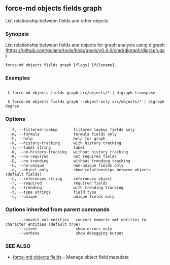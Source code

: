## force-md objects fields graph

List relationship between fields and other objects

### Synopsis

List relationship between fields and objects for graph analysis using
digraph (https://github.com/golang/tools/blob/gopls/v0.4.4/cmd/digraph/digraph.go)

```
force-md objects fields graph [flags] [filename]...
```

### Examples

```

 $ force-md objects fields graph src/objects/* | digraph transpose

 $ force-md objects fields graph --object-only src/objects/* | digraph degree

```

### Options

```
  -f, --filtered-lookup       filtered lookup fields only
  -m, --formula               formula fields only
  -h, --help                  help for graph
  -k, --history-tracking      with history tracking
  -l, --label string          label
  -K, --no-history-tracking   without history tracking
  -R, --no-required           not required fields
  -D, --no-trending           without trending tracking
  -U, --no-unique             non-unique fields only
  -o, --object-only           show relationships between objects (default fields)
  -L, --references string     references object
  -r, --required              required fields
  -d, --trending              with trending tracking
  -t, --type strings          field type
  -u, --unique                unique fields only
```

### Options inherited from parent commands

```
      --convert-xml-entities   convert numeric xml entities to character entities (default true)
      --silent                 show errors only
      --verbose                show debugging output
```

### SEE ALSO

* [force-md objects fields](force-md_objects_fields.md)	 - Manage object field metadata

